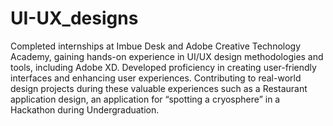 # UI-UX_designs
Completed internships at Imbue Desk and Adobe Creative Technology Academy, gaining hands-on experience in UI/UX design methodologies and tools, including Adobe XD. Developed proficiency in creating user-friendly interfaces and enhancing user experiences. Contributing to real-world design projects during these valuable experiences such as a Restaurant application design, an
application for “spotting a cryosphere” in a Hackathon during Undergraduation.
